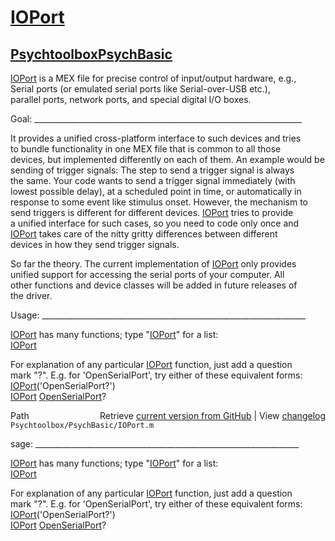 # [IOPort](IOPort)
## [Psychtoolbox](Psychtoolbox)[PsychBasic](PsychBasic)

[IOPort](IOPort) is a MEX file for precise control of input/output hardware, e.g.,  
Serial ports (or emulated serial ports like Serial-over-USB etc.),  
parallel ports, network ports, and special digital I/O boxes.  
  
Goal: \_\_\_\_\_\_\_\_\_\_\_\_\_\_\_\_\_\_\_\_\_\_\_\_\_\_\_\_\_\_\_\_\_\_\_\_\_\_\_\_\_\_\_\_\_\_\_\_\_\_\_\_\_\_\_\_\_\_\_\_\_\_\_\_\_\_\_  
  
It provides a unified cross-platform interface to such devices and tries  
to bundle functionality in one MEX file that is common to all those  
devices, but implemented differently on each of them. An example would be  
sending of trigger signals: The step to send a trigger signal is always  
the same. Your code wants to send a trigger signal immediately (with  
lowest possible delay), at a scheduled point in time, or automatically in  
response to some event like stimulus onset. However, the mechanism to  
send triggers is different for different devices. [IOPort](IOPort) tries to provide  
a unified interface for such cases, so you need to code only once and  
[IOPort](IOPort) takes care of the nitty gritty differences between different  
devices in how they send trigger signals.  
  
So far the theory. The current implementation of [IOPort](IOPort) only provides  
unified support for accessing the serial ports of your computer. All  
other functions and device classes will be added in future releases of  
the driver.  
  
Usage: \_\_\_\_\_\_\_\_\_\_\_\_\_\_\_\_\_\_\_\_\_\_\_\_\_\_\_\_\_\_\_\_\_\_\_\_\_\_\_\_\_\_\_\_\_\_\_\_\_\_\_\_\_\_\_\_\_\_\_\_\_\_\_\_\_\_  
  
[IOPort](IOPort) has many functions; type "[IOPort](IOPort)" for a list:  
    [IOPort](IOPort)  
  
For explanation of any particular [IOPort](IOPort) function, just add a question  
mark "?". E.g. for 'OpenSerialPort', try either of these equivalent forms:  
    [IOPort](IOPort)('OpenSerialPort?')  
    [IOPort](IOPort) [OpenSerialPort](OpenSerialPort)?  
  




<div class="code_header" style="text-align:right;">
  <span style="float:left;">Path&nbsp;&nbsp;</span> <span class="counter">Retrieve <a href=
  "https://raw.github.com/Psychtoolbox-3/Psychtoolbox-3/beta/Psychtoolbox/PsychBasic/IOPort.m">current version from GitHub</a> | View <a href=
  "https://github.com/Psychtoolbox-3/Psychtoolbox-3/commits/beta/Psychtoolbox/PsychBasic/IOPort.m">changelog</a></span>
</div>
<div class="code">
  <code>Psychtoolbox/PsychBasic/IOPort.m</code>
</div>

sage: \_\_\_\_\_\_\_\_\_\_\_\_\_\_\_\_\_\_\_\_\_\_\_\_\_\_\_\_\_\_\_\_\_\_\_\_\_\_\_\_\_\_\_\_\_\_\_\_\_\_\_\_\_\_\_\_\_\_\_\_\_\_\_\_\_\_  
   
  [IOPort](IOPort) has many functions; type "[IOPort](IOPort)" for a list:  
    [IOPort](IOPort)  
   
  For explanation of any particular [IOPort](IOPort) function, just add a question  
  mark "?". E.g. for 'OpenSerialPort', try either of these equivalent forms:  
    [IOPort](IOPort)('OpenSerialPort?')  
    [IOPort](IOPort) [OpenSerialPort](OpenSerialPort)?  
   
  


